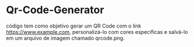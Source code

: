# Qr-Code-Generator
 código tem como objetivo gerar um QR Code com o link https://www.example.com, personalizá-lo com cores específicas e salvá-lo em um arquivo de imagem chamado qrcode.png.
